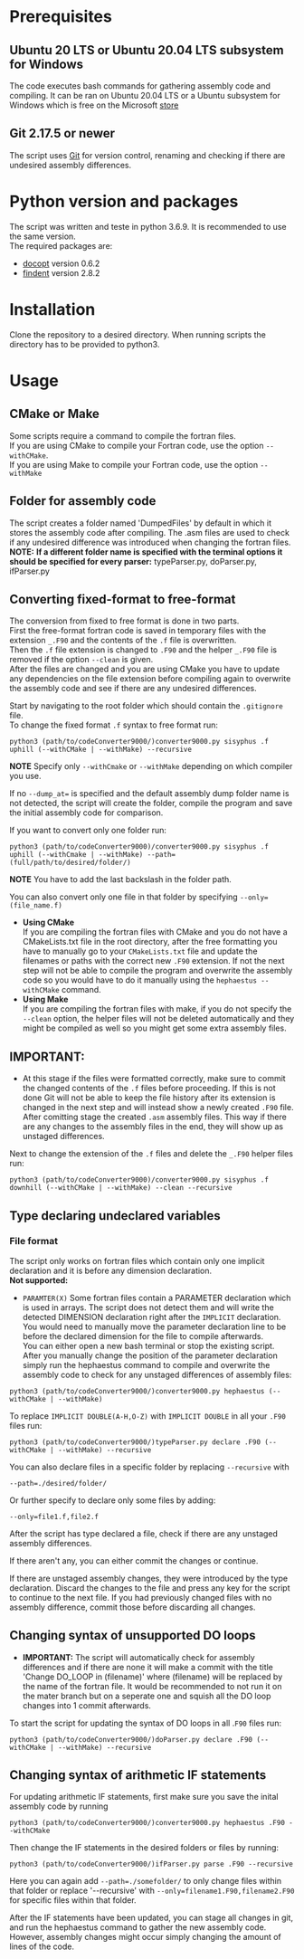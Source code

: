 # Prerequisites
## Ubuntu 20 LTS or Ubuntu 20.04 LTS subsystem for Windows
The code executes bash commands for gathering assembly code and compiling. It can be ran on Ubuntu 20.04 LTS or a Ubuntu subsystem for Windows which is free on the Microsoft [store][1]

## Git 2.17.5 or newer
The script uses [Git][4] for version control, renaming and checking if there are undesired assembly differences.

# Python version and packages
The script was written and teste in python 3.6.9. It is recommended to use the same version.\
The required packages are:
* [docopt][2]
version 0.6.2
* [findent][3] version 2.8.2

# Installation
Clone the repository to a desired directory. When running scripts the directory has to be provided to python3.
# Usage

## CMake or Make
Some scripts require a command to compile the fortran files.\
If you are using CMake to compile your Fortran code, use the option `--withCMake`.\
If you are using Make to compile your Fortran code, use the option `--withMake`

## Folder for assembly code
The script creates a folder named 'DumpedFiles' by default in which it stores the assembly code after compiling. The .asm files are used to check if any undesired difference was introduced when changing the fortran files.\
**NOTE:** **If a different folder name is specified with the terminal options it should be specified for every parser:** typeParser.py, doParser.py, ifParser.py

## Converting fixed-format to free-format
The conversion from fixed to free format is done in two parts.\
First the free-format fortran code is saved in temporary files with  the extension `_.F90` and the contents of the `.f` file is overwritten.\
Then the `.f` file extension is changed to `.F90` and the helper `_.F90` file is removed if the option `--clean` is given.\
After the files are changed and you are using CMake you have to update any dependencies on the file extension before compiling again to overwrite the assembly code and see if there are any undesired differences.


Start by navigating to the root folder which should contain the `.gitignore` file.\
To change the fixed format `.f` syntax to free format run:
```
python3 (path/to/codeConverter9000/)converter9000.py sisyphus .f uphill (--withCMake | --withMake) --recursive
```
**NOTE** Specify only `--withCmake` or `--withMake` depending on which compiler you use.

If no `--dump_at=` is specified and the default assembly dump folder name is not detected, the script will create the folder, compile the program and save the initial assembly code for comparison.

If you want to convert only one folder run:
```
python3 (path/to/codeConverter9000)/converter9000.py sisyphus .f uphill (--withCmake | --withMake) --path=(full/path/to/desired/folder/)
```
**NOTE** You have to add the last backslash in the folder path.

You can also convert only one file in that folder by specifying ```--only=(file_name.f)```

* **Using CMake**\
If you are compiling the fortran files with CMake and you do not have a CMakeLists.txt file in the root directory, after the free formatting you have to manually go to your `CMakeLists.txt` file and update the filenames or paths with the correct new `.F90` extension. If not the next step will not be able to compile the program and overwrite the assembly code so you would have to do it manually using the `hephaestus --withCMake` command.
* **Using Make**\
If you are compiling the fortran files with make, if you do not specify the `--clean` option, the helper files will not be deleted automatically and they might be compiled as well so you might get some extra assembly files.

## **IMPORTANT:**
* At this stage if the files were formatted correctly, make sure to commit the changed contents of the `.f` files before proceeding. If this is not done Git will not be able to keep the file history after its extension is changed in the next step and will instead show a newly created `.F90` file.\
After comitting stage the created `.asm` assembly files. This way if there are any changes to the assembly files in the end, they will show up as unstaged differences.


Next to change the extension of the `.f` files and delete the `_.F90` helper files run:
```
python3 (path/to/codeConverter9000)/converter9000.py sisyphus .f downhill (--withCMake | --withMake) --clean --recursive
```


## Type declaring undeclared variables

### File format
The script only works on fortran files which contain only one implicit declaration and it is before any dimension declaration.\
**Not supported:**
* `PARAMTER(X)` Some fortran files contain a PARAMETER declaration which is used in arrays. The script does not detect them and will write the detected DIMENSION declaration right after the `IMPLICIT` declaration. You would need to manually move the parameter declaration line to be before the declared dimension for the file to compile afterwards.\
You can either open a new bash terminal or stop the existing script. After you manually change the position of the parameter declaration simply run the hephaestus command to compile and overwrite the assembly code to check for any unstaged differences of assembly files:
```
python3 (path/to/codeConverter9000/)converter9000.py hephaestus (--withCMake | --withMake)
```

To replace `IMPLICIT DOUBLE(A-H,O-Z)` with `IMPLICIT DOUBLE` in all your `.F90` files run:
```
python3 (path/to/codeConverter9000/)typeParser.py declare .F90 (--withCMake | --withMake) --recursive
```
You can also declare files in a specific folder by replacing `--recursive` with
```
--path=./desired/folder/
```
Or further specify to declare only some files by adding:
```
--only=file1.f,file2.f
```

After the script has type declared a file, check if there are any unstaged assembly differences.

If there aren't any, you can either commit the changes or continue.

If there are unstaged assembly changes, they were introduced by the type declaration. Discard the changes to the file and press any key for the script to continue to the next file.
If you had previously changed files with no assembly difference, commit those before discarding all changes.


## Changing syntax of unsupported DO loops
* **IMPORTANT:** The script will automatically check for assembly differences and if there are none it will make a commit with the title 'Change DO_LOOP in (filename)' where (filename) will be replaced by the name of the fortran file. It would be recommended to not run it on the mater branch but on a seperate one and squish all the DO loop changes into 1 commit afterwards.

To start the script for updating the syntax of DO loops in all .`F90` files run:
```
python3 (path/to/codeConverter9000/)doParser.py declare .F90 (--withCMake | --withMake) --recursive
```
## Changing syntax of arithmetic IF statements
For updating arithmetic IF statements, first make sure you save the inital assembly code by running
```
python3 (path/to/codeConverter9000/)converter9000.py hephaestus .F90 --withCMake
```
Then change the IF statements in the desired folders or files by running:
```
python3 (path/to/codeConverter9000/)ifParser.py parse .F90 --recursive
```
Here you can again add `--path=./somefolder/` to only change files within that folder or replace '--recursive' with `--only=filename1.F90,filename2.F90` for specific files within that folder.

After the IF statements have been updated, you can stage all changes in git, and run the hephaestus command to gather the new assembly code. However, assembly changes might occur simply changing the amount of lines of the code.

[1]:https://www.microsoft.com/en-us/p/ubuntu-2004-lts/9n6svws3rx71?activetab=pivot:overviewtab "Microsoft store page for Ubuntu 20.04 LTS"
[2]:https://github.com/docopt/docopt#help-message-format "docopt github documentation page"
[3]:https://github.com/wvermin/findent "findent github page"
[4]:https://git-scm.com/ "Git home page"
